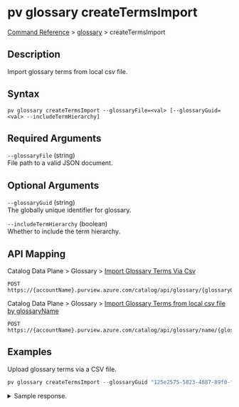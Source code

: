 # pv glossary createTermsImport
[Command Reference](../../../README.md#command-reference) > [glossary](./main.md) > createTermsImport

## Description
Import glossary terms from local csv file.

## Syntax
```
pv glossary createTermsImport --glossaryFile=<val> [--glossaryGuid=<val> --includeTermHierarchy]
```

## Required Arguments
`--glossaryFile` (string)  
File path to a valid JSON document.

## Optional Arguments
`--glossaryGuid` (string)  
The globally unique identifier for glossary.

`--includeTermHierarchy` (boolean)  
Whether to include the term hierarchy.

## API Mapping
Catalog Data Plane > Glossary > [Import Glossary Terms Via Csv](https://docs.microsoft.com/en-us/rest/api/purview/catalogdataplane/glossary/import-glossary-terms-via-csv)
```
POST https://{accountName}.purview.azure.com/catalog/api/glossary/{glossaryGuid}/terms/import
```

Catalog Data Plane > Glossary > [Import Glossary Terms from local csv file by glossaryName](https://docs.microsoft.com/en-us/rest/api/purview/catalogdataplane/glossary/import-glossary-terms-via-csv-by-glossary-name)
```
POST https://{accountName}.purview.azure.com/catalog/api/glossary/name/{glossaryName}/terms/import
```

## Examples
Upload glossary terms via a CSV file.
```powershell
pv glossary createTermsImport --glossaryGuid "125e2575-5823-4887-89f0-ff03a70f7c3a" --glossaryFile "/path/to/file.json"
```

<details><summary>Sample response.</summary>
<p>

```json
{
    "createTime": "2022-02-26T12:13:31.065+0000",
    "error": {
        "errorCode": 0,
        "errorMessage": ""
    },
    "id": "60c8f03b-53f9-402d-bb7d-aa03871759ba",
    "lastUpdateTime": "2022-02-26T12:13:31.065+0000",
    "properties": {
        "importedTerms": "0",
        "totalTermsDetected": "-1"
    },
    "status": "Running"
}
```
</p>
</details>